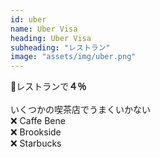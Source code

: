 ```yaml
---
id: uber
name: Uber Visa
heading: Uber Visa
subheading: "レストラン"
image: "assets/img/uber.png"
---
```

🍔レストランで<strong>４％</strong><br />
<br />
いくつかの喫茶店でうまくいかない<br />
❌ Caffe Bene <br />
❌ Brookside <br />
❌ Starbucks
